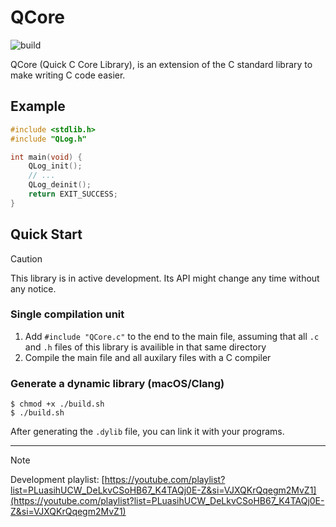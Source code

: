 # QCore

![build](https://github.com/makethingssimple241/QCore/actions/workflows/main.yml/badge.svg)

QCore (Quick C Core Library), is an extension of the C standard library to make writing C code easier.

## Example
```c
#include <stdlib.h>
#include "QLog.h"

int main(void) {
    QLog_init();
    // ...
    QLog_deinit();
    return EXIT_SUCCESS;
}
```

## Quick Start

> [!CAUTION]
> This library is in active development. Its API might change any time without any notice.

### Single compilation unit

1. Add `#include "QCore.c"` to the end to the main file, assuming that all `.c` and `.h` files of this library is availible in that same directory
2. Compile the main file and all auxilary files with a C compiler

### Generate a dynamic library (macOS/Clang)

```console
$ chmod +x ./build.sh
$ ./build.sh
```

After generating the `.dylib` file, you can link it with your programs.

<hr>

> [!NOTE]
> Development playlist: [https://youtube.com/playlist?list=PLuasihUCW_DeLkvCSoHB67_K4TAQj0E-Z&si=VJXQKrQqegm2MvZ1](https://youtube.com/playlist?list=PLuasihUCW_DeLkvCSoHB67_K4TAQj0E-Z&si=VJXQKrQqegm2MvZ1)
